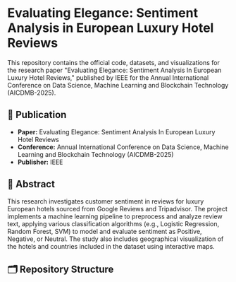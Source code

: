 # Evaluating Elegance: Sentiment Analysis in European Luxury Hotel Reviews

This repository contains the official code, datasets, and visualizations for the research paper "Evaluating Elegance: Sentiment Analysis In European Luxury Hotel Reviews," published by IEEE for the Annual International Conference on Data Science, Machine Learning and Blockchain Technology (AICDMB-2025).

## 📄 Publication

* **Paper:** Evaluating Elegance: Sentiment Analysis In European Luxury Hotel Reviews
* **Conference:** Annual International Conference on Data Science, Machine Learning and Blockchain Technology (AICDMB-2025)
* **Publisher:** IEEE

## 📝 Abstract

This research investigates customer sentiment in reviews for luxury European hotels sourced from Google Reviews and Tripadvisor. The project implements a machine learning pipeline to preprocess and analyze review text, applying various classification algorithms (e.g., Logistic Regression, Random Forest, SVM) to model and evaluate sentiment as Positive, Negative, or Neutral. The study also includes geographical visualization of the hotels and countries included in the dataset using interactive maps.

## 🗂️ Repository Structure
